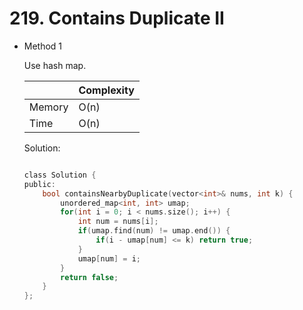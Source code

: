 # 219. Contains Duplicate II 
- Method 1

    Use hash map.

    | |   Complexity  |
    | ----------- | ----------- | 
    |  Memory     | O(n) | 
    |      Time       |  O(n) | 


    Solution:

    ``` h

    class Solution {
    public:
        bool containsNearbyDuplicate(vector<int>& nums, int k) {
            unordered_map<int, int> umap;
            for(int i = 0; i < nums.size(); i++) {
                int num = nums[i];
                if(umap.find(num) != umap.end()) {
                    if(i - umap[num] <= k) return true;
                }
                umap[num] = i;
            }
            return false;
        }
    };

    ```

<!-- - Method 2

    This is another method.

    | |   Complexity  |
    | ----------- | ----------- | 
    |  Memory     | O(n) | 
    |      Time       |  O(n) | 


    Solution:

    ``` h



    ```

- Additional Knowledge:
       
    Here are some additional knowledge.



<br> -->